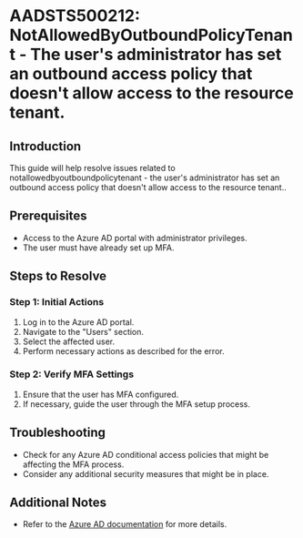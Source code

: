 
# AADSTS500212: NotAllowedByOutboundPolicyTenant - The user's administrator has set an outbound access policy that doesn't allow access to the resource tenant.

## Introduction
This guide will help resolve issues related to notallowedbyoutboundpolicytenant - the user's administrator has set an outbound access policy that doesn't allow access to the resource tenant..

## Prerequisites
- Access to the Azure AD portal with administrator privileges.
- The user must have already set up MFA.

## Steps to Resolve

### Step 1: Initial Actions
1. Log in to the Azure AD portal.
2. Navigate to the "Users" section.
3. Select the affected user.
4. Perform necessary actions as described for the error.

### Step 2: Verify MFA Settings
1. Ensure that the user has MFA configured.
2. If necessary, guide the user through the MFA setup process.

## Troubleshooting
- Check for any Azure AD conditional access policies that might be affecting the MFA process.
- Consider any additional security measures that might be in place.

## Additional Notes
- Refer to the [Azure AD documentation](https://learn.microsoft.com/en-us/azure/active-directory/) for more details.
